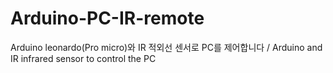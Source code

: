 # Arduino-PC-IR-remote
Arduino leonardo(Pro micro)와 IR 적외선 센서로 PC를 제어합니다 / Arduino and IR infrared sensor to control the PC
